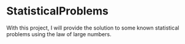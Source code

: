 # StatisticalProblems
With this project, I will provide the solution to some known statistical problems using the law of large numbers.
